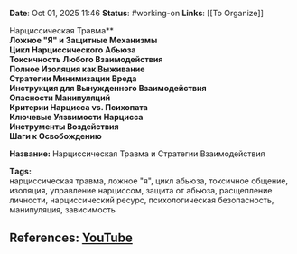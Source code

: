 **Date**: Oct 01, 2025 11:46
**Status**: #working-on
**Links**: [[To Organize]] 

Нарциссическая Травма**  
**Ложное "Я" и Защитные Механизмы**  
**Цикл Нарциссического Абьюза**  
**Токсичность Любого Взаимодействия**  
**Полное Изоляция как Выживание**  
**Стратегии Минимизации Вреда**  
**Инструкция для Вынужденного Взаимодействия**  
**Опасности Манипуляций**  
**Критерии Нарцисса vs. Психопата**  
**Ключевые Уязвимости Нарцисса**  
**Инструменты Воздействия**  
**Шаги к Освобождению**  

**Название:** Нарциссическая Травма и Стратегии Взаимодействия  

**Тags:**  
нарциссическая травма, ложное "я", цикл абьюза, токсичное общение, изоляция, управление нарциссом, защита от абьюза, расщепление личности, нарциссический ресурс, психологическая безопасность, манипуляция, зависимость

## References: [YouTube](https://www.youtube.com/watch?v=10Aql8D7hyw)
